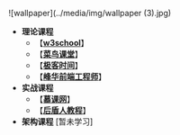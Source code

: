 ![wallpaper](../media/img/wallpaper (3).jpg)

- **理论课程**
  - 【**[w3school](https://www.w3school.com.cn/)**】
  - 【**[菜鸟课堂](https://www.runoob.com/)**】
  - 【**[极客时间](https://time.geekbang.org/)**】
  - 【**[峰华前端工程师](https://space.bilibili.com/302954484/dynamic)**】
- **实战课程**
  - 【**[慕课网](https://www.imooc.com/)**】
  - 【**[后盾人教程](https://space.bilibili.com/282190994/)**】
- **架构课程** [暂未学习]